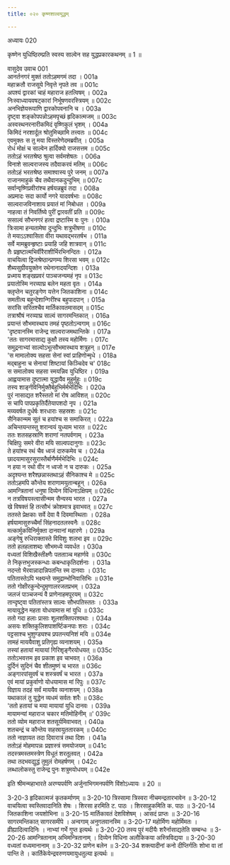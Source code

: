 ```yaml
---
title: ०२० कृष्णशाल्वयुद्धम्

---
```

अध्यायः 020

कृष्णेन युधिष्ठिरम्प्रति स्वस्य साल्वेन सह युद्धप्रकारकथनम् ॥ 1 ॥

वासुदेव उवाच 	001  
आनर्तनगरं मुक्तं ततोऽहमगमं तदा ।	001a  
महाक्रतौ राजसूये निवृत्ते नृपते तव ॥	001c  
अपश्यं द्वारकां चाहं महाराज हतत्विषम् ।	002a  
निःस्वाध्यायवषट्कारां निर्भूषणवरस्त्रियम् ॥	002c  
अनभिज्ञेयरूपाणि द्वारकोपवनानि च ।	003a  
दृष्ट्वा शङ्कोपपन्नोऽहमपृच्छं हृदिकात्मजम् ॥	003c  
अस्वस्थनरनारीकमिदं वृष्णिकुलं भृशम् ।	004a  
किमिदं नरशार्दूल श्रोतुमिच्छामि तत्त्वतः ॥	004c  
एवमुक्तः स तु मया विस्तरेणेदमब्रवीत् ।	005a  
रोधं मोक्षं च साल्वेन हार्दिक्यो राजसत्तम ॥	005c  
ततोऽहं भरतश्रेष्ठ श्रुत्वा सर्वमशेषतः ।	006a  
विनाशे साल्वराजस्य तदैवाकरवं मतिम् ॥	006c  
ततोऽहं भरतश्रेष्ठ समाश्वास्य पुरे जनम् ॥	007a  
राजानमाहुकं चैव तथैवानकदुन्दुभिम् ॥	007c  
सर्वान्वृष्णिप्रवीरांश्च हर्षयन्नब्रुवं तदा ।	008a  
अप्रमादः सदा कार्यो नगरे यादवर्षभाः ॥	008c  
साल्वराजविनाशाय प्रयातं मां निबोधत ।	009a  
नाहत्वा तं निवर्तिष्ये पुरीं द्वारवतीं प्रति ॥	009c  
ससाल्वं सौभनगरं हत्वा द्रष्टास्मि वः पुनः ।	010a  
त्रिःसामा हन्यतामेषा दुन्दुभिः शत्रुभीषणा ॥	010c  
ते मयाऽऽश्वासिता वीरा यथावद्भरतर्षभ ।	011a  
सर्वे मामब्रुवन्हृष्टाः प्रयाहि जहि शात्रवान् ॥	011c  
तैः प्रहृष्टात्मभिर्वीरैराशीर्भिरभिनन्दितः ।	012a  
वाचयित्वा द्विजश्रेष्ठान्प्रणम्य शिरसा भवम् ॥	012c  
शैब्यसुग्रीवयुक्तेन रथेनानादयन्दिशः ।	013a  
प्रध्माय शङ्खप्रवरं पाञ्चजन्यमहं नृप ॥	013c  
प्रयातोस्मि नरव्याघ्र बलेन महता वृतः ।	014a  
क्लृप्तेन चतुरङ्गेण यत्तेन जितकाशिना ॥	014c  
समतीत्य बहून्देशान्गिरींश्च बहुपादपान् ।	015a  
सरांसि सरितश्चैव मार्तिकावतमासदम् ॥	015c  
तत्राश्रौषं नरव्याघ्र साल्वं सागरमन्तिकात् ।	016a  
प्रयान्तं सौभमास्थाय तमहं पृष्ठतोऽन्वगाम् ॥	016c  
\'दृष्टवानस्मि राजेन्द्र साल्वराजमथान्तिके ।	017a  
\'ततः सागरमासाद्य कुक्षौ तस्य महोर्मिणः ।	017c  
समुद्रनाभ्यां साल्वोऽभूत्सौभमास्थाय शत्रुहन् ॥	017e  
\'स मामालोक्य सहसा सेनां स्वां प्राहिणोन्मृधे ।	018a  
मद्बाहुना च सेनायां शिष्टायां किञ्चिदेव च\'	018c  
स समालोक्य सहसा स्मयन्निव युधिष्ठिर ।	019a  
आह्वयामास दुष्टात्मा युद्धायैव मुहुर्मुहुः ॥	019c  
तस्य शार्ङ्गविनिर्मुक्तैर्बहुभिर्मर्मभेदिभिः ।	020a  
पुरं नासाद्यत शरैस्ततो मां रोष आविशत् ॥	020c  
स चापि पापप्रकृतिर्दैतेयापशदो नृप ।	021a  
मय्यवर्षत दुर्धर्षः शरधाराः सहस्रशः ॥	021c  
सैनिकान्मम सूतं च हयांश्च स समाकिरत् ।	022a  
अचिन्तयन्तस्तु शरान्वयं युध्याम भारत ॥	022c  
ततः शतसहस्राणि शराणां नतपर्वणाम् ।	023a  
चिक्षिपुः समरे वीरा मयि साल्वपदानुगाः ॥	023c  
ते हयांश्च रथं चैव ध्वजं दारुकमेव च ।	024a  
छादयामासुरसुरास्तैर्बाणैर्मर्मभेदिभिः ॥	024c  
न हया न रथो वीर न ध्वजो न च दारुकः ।	025a  
अदृश्यन्त शरैश्छन्नास्तथाऽहं सैनिकाश्च मे ॥	025c  
ततोऽहमपि कौन्तेय शराणामयुतान्बहून् ।	026a  
आमन्त्रितानां धनुषा दिव्येन विधिनाऽक्षिपम् ॥	026c  
न तत्रविषयस्त्वासीन्मम सैन्यस्य भारत ।	027a  
खे विषक्तं हि तत्सौभं क्रोशमात्र इवाभवत् ॥	027c  
ततस्ते प्रेक्षकाः सर्वे देवा वै दिवमास्थिताः ।	028a  
हर्षयामासुरुच्चैर्मां सिंहनादतलस्वनैः ॥	028c  
मत्कार्मुकविनिर्मुक्ता दानवानां महारणे ।	029a  
अङ्गेषु रुधिराक्तास्ते विविशुः शलभा इव ॥	029c  
ततो हलहलाशब्दः सौभमध्ये व्यवर्धत ।	030a  
वध्यतां विशिखैस्तीक्ष्णैः पतताञ्च महार्णवे ॥	030c  
ते निकृत्तभुजस्कन्धाः कबन्धाकृतिदर्शनाः ।	031a  
नदन्तो भैरवान्नादान्निपतन्ति स्म दानवाः ।	031c  
पतितास्तेऽपि भक्ष्यन्ते समुद्राम्भोनिवासिभिः ॥	031e  
ततो गोक्षीरकुन्देन्दुमृणालरजतप्रभम् ।	032a  
जलजं पाञ्चजन्यं वै प्राणेनाहमपूरयम् ॥	032c  
तान्दृष्ट्वा पतितांस्तत्र साल्वः सौभपतिस्ततः ।	033a  
मायायुद्धेन महता योधयामास मां युधि ॥	033c  
ततो गदा हलाः प्रासाः शूलशक्तिपरश्वथाः ।	034a  
असयः शक्तिकुलिशपाशर्ष्टिकनपाः शराः ।	034c  
पट्टसाश्च भुशुण्ड्यश्च प्रपतन्त्यनिशं मयि ॥	034e  
तामहं माययैवाशु प्रतिगृह्य व्यनाशयम् ।	035a  
तस्यां हतायां मायायां गिरिशृङ्गैरयोधयत् ॥	035c  
ततोऽभवत्तम इव प्रकाश इव चाभवत् ।	036a  
दुर्दिनं सुदिनं चैव शीतमुष्णं च भारत ॥	036c  
अङ्गारपांसुवर्षं च शस्त्रवर्षं च भारत ।	037a  
एवं मायां प्रकुर्वाणो योधयामास मां रिपुः ॥	037c  
विज्ञाय तदहं सर्वं माययैव व्यनाशयम् ।	038a  
यथाकालं तु युद्धेन व्यधमं सर्वतः शरैः ॥	038c  
\'ततो हतायां च मया मायायां युधि दानवः ।	039a  
मायामन्यां महाराज चकार मतिमोहिनीम् ॥\'	039c  
ततो व्योम महाराज शतसूर्यमिवाभवत् ।	040a  
शतचन्द्रं च कौन्तेय सहस्रायुततारकम् ॥	040c  
ततो नाज्ञायत तदा दिवारात्रं तथा दिशः ।	041a  
ततोऽहं मोहमापन्नः प्रज्ञास्त्रं समयोजयम् ॥	041c  
तदस्त्रमस्तमस्त्रेण विधूतं शरतूलवत् ।	042a  
तथा तदभवद्युद्धं तुमुलं रोमहर्षणम् ।	042c  
लब्धालोकस्तु राजेन्द्र पुनः शत्रुमयोधयम् ॥	042e  

इति श्रीमन्महाभारते अरण्यपर्वणि अर्जुनाभिगमनपर्वणि विंशोऽध्यायः ॥ 20 ॥

3-20-3 हृदिकात्मजं कृतकर्माणम् ॥ 3-20-10 त्रिस्सामा त्रिस्वरा नीचमन्द्रतारभावेन ॥ 3-20-12 वाचयित्वा स्वस्तिवादानिति शेषः । शिरसा हरमिति ट. पाठः । शिरसाहुकमिति क. पाठः ॥ 3-20-14 जितकाशिना जयशोभिना ॥ 3-20-15 मार्तिकावतं देशविशेषम् । आसदं प्राप्तः ॥ 3-20-16 सागरमन्तिकात् सागरसमीपे । अन्वगाम् अनुगतवानस्मि ॥ 3-20-17 महोर्मिणः महोर्मिमतः । व्रीह्यादित्वादिनिः । नाभ्यां गर्भे गुप्त इत्यर्थः ॥ 3-20-20 तस्य पुरं मदीयैः शरैर्नासाद्यतेति सम्बन्धः ॥ 3-20-26 आमन्त्रितानाम् अभिमन्त्रितानाम् । दिव्येन विधिना अलौकिकया अस्त्रिविद्यया ॥ 3-20-30 वध्यतां वध्यमानानाम् ॥ 3-20-32 प्राणेन बलेन ॥ 3-20-34 शक्त्यादीनां कनो दीप्तिर्गतिः शोभा वा तां पान्ति ते । कार्तिकेयेन्द्रवरुणयमायुधतुल्या इत्यर्थः ॥